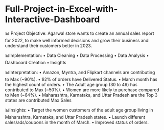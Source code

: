 # Full-Project-in-Excel-with-Interactive-Dashboard
📊 Project Objective:
Agarwal store wants to create an annual sales report for 2022, to make well informed decisions and grow their business and understand their customers better in 2023.

📊Implementation:
• Data Cleaning
• Data Processing
• Data Analysis
• Dashboard Creation
• Insights

📊Interpretation:
• Amazon, Myntra, and Flipkart channels are contributing to Max (~90%).
• 92% of orders have Delivered Status.
• March month has the highest count of orders.
• The Adult age group (30 to 49) has contributed to Max (~50%).
• Women are more likely to purchase compared to Men (~64%).
• Maharashtra, Karnataka, and Uttar Pradesh are the Top 3 states are contributed Max Sales

📊Insights:
• Target the women customers of the adult age group living in Maharashtra, Karnataka, and Uttar Pradesh states.
• Launch different sales/ads/coupons in the month of March.
• Improved status of orders.
